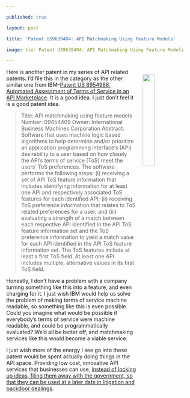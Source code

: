 ---
published: true
layout: post
title: 'Patent US9639404: API Matchmaking Using Feature Models'
image: tle: Patent US9639404: API Matchmaking Using Feature Models
---

<p><img src="https://kinlane-productions2.s3.amazonaws.com/api-evangelist-site/company/logos/uspto.png" align="right" width="25%" style="padding: 15px;" />
<p>Here is another patent in my series of API related patents. I’d file this in the category as the other similar one from IBM–<a href="http://apievangelist.com/2017/06/08/patent-automated-assessment-of-terms-of-service-in-an-api-marketplace/">Patent US 8954988: Automated Assessment of Terms of Service in an API Marketplace</a>. It is a good idea. I just don’t feel it is a good patent idea.

<blockquote>
  <p>Title: API matchmaking using feature models
Number: 09454409
Owner: International Business Machines Corporation
Abstract: Software that uses machine logic based algorithms to help determine and/or prioritize an application programming interface’s (API) desirability to a user based on how closely the API’s terms of service (ToS) meet the users’ ToS preferences. The software performs the following steps: (i) receiving a set of API ToS feature information that includes identifying information for at least one API and respectively associated ToS features for each identified API; (ii) receiving ToS preference information that relates to ToS related preferences for a user; and (iii) evaluating a strength of a match between each respective API identified in the API ToS feature information set and the ToS preference information to yield a match value for each API identified in the API ToS feature information set. The ToS features include at least a first ToS field. At least one API includes multiple, alternative values in its first ToS field.
</blockquote>

<p>Honestly, I don’t have a problem with a company turning something like this into a feature, and even charging for it. I just wish IBM would help us solve the problem of making terms of service machine readable, so something like this is even possible. Could you imagine what would be possible if everybody’s terms of service were machine readable, and could be programmatically evaluated? We’d all be better off, and matchmaking services like this would become a viable service.

<p>I just wish more of the energy I see go into these patent would be spent actually doing things in the API space. Providing low cost, innovative API services that businesses can use, <a href="http://apievangelist.com/2017/06/19/the-six-dimensions-of-api-patents-I-dwell-on/">instead of locking up ideas, filing them away with the government, so that they can be used at a later date in litigation and backdoor dealings</a>.


